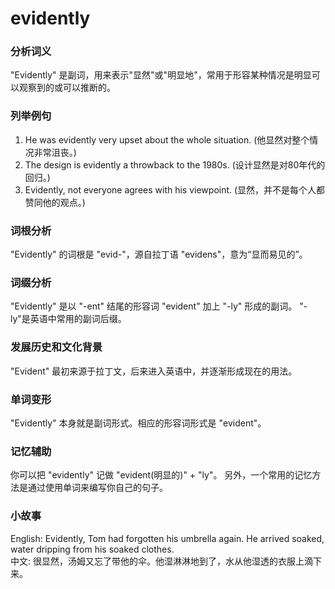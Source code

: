 # evidently

### 分析词义

  

"Evidently" 是副词，用来表示"显然"或"明显地"，常用于形容某种情况是明显可以观察到的或可以推断的。

  

### 列举例句

  

1.  He was evidently very upset about the whole situation. (他显然对整个情况非常沮丧。)
2.  The design is evidently a throwback to the 1980s. (设计显然是对80年代的回归。)
3.  Evidently, not everyone agrees with his viewpoint. (显然，并不是每个人都赞同他的观点。)

  

### 词根分析

  

"Evidently" 的词根是 "evid-"，源自拉丁语 "evidens"，意为“显而易见的”。

  

### 词缀分析

  

"Evidently" 是以 "-ent" 结尾的形容词 "evident" 加上 "-ly" 形成的副词。 "-ly"是英语中常用的副词后缀。

  

### 发展历史和文化背景

  

"Evident" 最初来源于拉丁文，后来进入英语中，并逐渐形成现在的用法。

  

### 单词变形

  

"Evidently" 本身就是副词形式。相应的形容词形式是 "evident"。

  

### 记忆辅助

  

你可以把 "evidently" 记做 "evident(明显的)" + "ly"。 另外，一个常用的记忆方法是通过使用单词来编写你自己的句子。

  

### 小故事

  

English: Evidently, Tom had forgotten his umbrella again. He arrived soaked, water dripping from his soaked clothes.  
中文: 很显然，汤姆又忘了带他的伞。他湿淋淋地到了，水从他湿透的衣服上滴下来。
